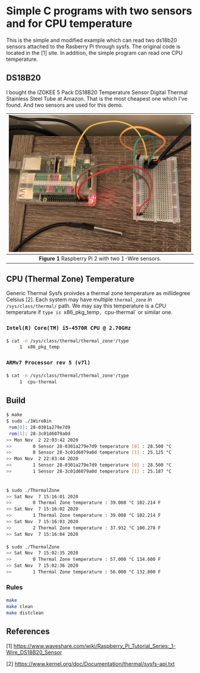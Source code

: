 # Simple C programs with two sensors and for CPU temperature

This is the simple and modified example which can read two ds18b20 sensors attached to the Rasberry Pi through sysfs. The original code is located in the [1] site. In addition, the simple program can read one CPU temperature.


## DS18B20

I bought the IZOKEE 5 Pack DS18B20 Temperature Sensor Digital Thermal Stainless Steel Tube at Amazon. That is the most cheapest one which I've found. And two sensors are used for this demo.

|![OWS](oneWires_with_rpi.png)|
| :---: |
|**Figure 1** Raspberry Pi 2 with two 1-Wire sensors.|


## CPU (Thermal Zone) Temperature

Generic Thermal Sysfs proivdes a thermal zone temperature as millidegree Celsius [2]. Each system may have multiple `thermal_zone` in `/sys/class/thermal/` path. We may say this temperature is a CPU temperature if `type is `x86_pkg_temp`, `cpu-thermal` or similar one.

### `Intel(R) Core(TM) i5-4570R CPU @ 2.70GHz`

```bash
$ cat -n /sys/class/thermal/thermal_zone*/type
     1	x86_pkg_temp
```
### `ARMv7 Processor rev 5 (v7l)`

```bash
$ cat -n /sys/class/thermal/thermal_zone*/type
     1	cpu-thermal
```

## Build

```bash
$ make
$ sudo ./1WireBin 
 rom[0]: 28-0301a279e7d9
 rom[1]: 28-3c01d6079a0d
>> Mon Nov  2 22:03:42 2020
>>        0 Sensor 28-0301a279e7d9 temperature [0] : 28.500 °C
>>        0 Sensor 28-3c01d6079a0d temperature [1] : 25.125 °C
>> Mon Nov  2 22:03:44 2020
>>        1 Sensor 28-0301a279e7d9 temperature [0] : 28.500 °C
>>        1 Sensor 28-3c01d6079a0d temperature [1] : 25.187 °C


$ sudo ./ThermalZone 
>> Sat Nov  7 15:16:01 2020
>>        0 Thermal Zone temperature : 39.008 °C 102.214 F
>> Sat Nov  7 15:16:02 2020
>>        1 Thermal Zone temperature : 39.008 °C 102.214 F
>> Sat Nov  7 15:16:03 2020
>>        2 Thermal Zone temperature : 37.932 °C 100.278 F
>> Sat Nov  7 15:16:04 2020

$ sudo ./ThermalZone 
>> Sat Nov  7 15:02:35 2020
>>        0 Thermal Zone temperature : 57.000 °C 134.600 F
>> Sat Nov  7 15:02:36 2020
>>        1 Thermal Zone temperature : 56.000 °C 132.800 F
```

### Rules

```bash
make
make clean
make distclean
```

## References
[1] https://www.waveshare.com/wiki/Raspberry_Pi_Tutorial_Series:_1-Wire_DS18B20_Sensor

[2] https://www.kernel.org/doc/Documentation/thermal/sysfs-api.txt
